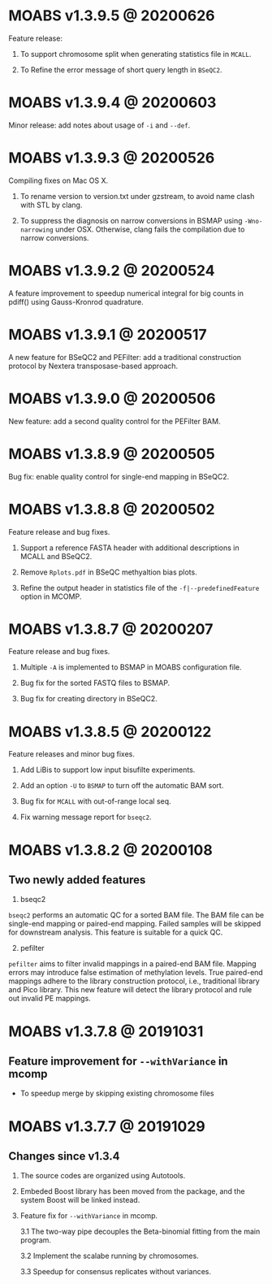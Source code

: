 # MOABS v1.3.9.5 @ 20200626

Feature release:

1. To support chromosome split when generating statistics file in `MCALL`.

2. To Refine the error message of short query length in `BSeQC2`.

# MOABS v1.3.9.4 @ 20200603

Minor release: add notes about usage of `-i` and `--def`.

# MOABS v1.3.9.3 @ 20200526

Compiling fixes on Mac OS X.

1. To rename version to version.txt under gzstream, to avoid name clash with STL by clang.

2. To suppress the diagnosis on narrow conversions in BSMAP using `-Wno-narrowing` under OSX. Otherwise, clang fails the compilation due to narrow conversions.

# MOABS v1.3.9.2 @ 20200524

A feature improvement to speedup numerical integral for big counts in pdiff() using Gauss-Kronrod quadrature.

# MOABS v1.3.9.1 @ 20200517

A new feature for BSeQC2 and PEFilter: add a traditional construction protocol by Nextera transposase-based approach.

# MOABS v1.3.9.0 @ 20200506

New feature: add a second quality control for the PEFilter BAM.

# MOABS v1.3.8.9 @ 20200505

Bug fix: enable quality control for single-end mapping in BSeQC2.

# MOABS v1.3.8.8 @ 20200502

Feature release and bug fixes.

1. Support a reference FASTA header with additional descriptions in MCALL and BSeQC2.

2. Remove `Rplots.pdf` in BSeQC methyaltion bias plots.

3. Refine the output header in statistics file of the `-f|--predefinedFeature` option in MCOMP.

# MOABS v1.3.8.7 @ 20200207

Feature release and bug fixes.

1. Multiple `-A` is implemented to BSMAP in MOABS configuration file.

2. Bug fix for the sorted FASTQ files to BSMAP.

3. Bug fix for creating directory in BSeQC2.

# MOABS v1.3.8.5 @ 20200122

Feature releases and minor bug fixes.

1. Add LiBis to support low input bisufilte experiments.

2. Add an option `-U` to `BSMAP` to turn off the automatic BAM sort.

3. Bug fix for `MCALL` with out-of-range local seq.

4. Fix warning message report for `bseqc2`.

# MOABS v1.3.8.2 @ 20200108

## Two newly added features

1. bseqc2

`bseqc2` performs an automatic QC for a sorted BAM file. The BAM file can be
single-end mapping or paired-end mapping. Failed samples will be skipped for
downstream analysis. This feature is suitable for a quick QC.

2. pefilter

`pefilter` aims to filter invalid mappings in a paired-end BAM file. Mapping
errors may introduce false estimation of methylation levels. True paired-end
mappings adhere to the library construction protocol, i.e., traditional library
and Pico library. This new feature will detect the library protocol and rule
out invalid PE mappings.

# MOABS v1.3.7.8 @ 20191031

## Feature improvement for `--withVariance` in mcomp

- To speedup merge by skipping existing chromosome files

# MOABS v1.3.7.7 @ 20191029

## Changes since v1.3.4

1. The source codes are organized using Autotools.

2. Embeded Boost library has been moved from the package, and the system Boost will be linked instead.

3. Feature fix for `--withVariance` in mcomp.

    3.1 The two-way pipe decouples the Beta-binomial fitting from the main program.

    3.2 Implement the scalabe running by chromosomes.

    3.3 Speedup for consensus replicates without variances.

